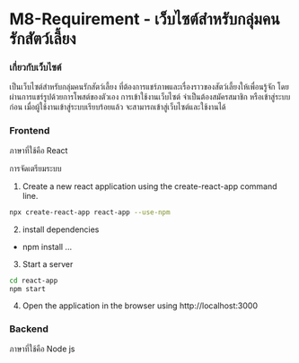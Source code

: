 # M8-Requirement - เว็บไซต์สำหรับกลุ่มคนรักสัตว์เลี้ยง

### เกี่ยวกับเว็บไซต์

เป็นเว็บไซต์สำหรับกลุ่มคนรักสัตว์เลี้ยง ที่ต้องการแชร์ภาพและเรื่องราวของสัตว์เลี้ยงให้เพื่อนรู้จัก โดยผ่านการแชร์รูปด้วยการโพสต์ของตัวเอง
การเข้าใช้งานเว็บไซต์ จำเป็นต้องสมัครสมาชิก หรือเข้าสู่ระบบก่อน เมื่อผู้ใช้งานเข้าสู่ระบบเรียบร้อยแล้ว จะสามารถเข้าสู่เว็บไซต์และใช้งานได้



### Frontend

ภาษาที่ใช้คือ React

การจัดเตรียมระบบ

  1. Create a new react application using the create-react-app command line.
  ``` bash
  npx create-react-app react-app --use-npm
  ```
  
  2. install dependencies
  * npm install ...
  
  3. Start a server
  ``` bash
  cd react-app
  npm start
  ```
  
  4. Open the application in the browser using http://localhost:3000
  
  ### Backend
  
  ภาษาที่ใช้คือ Node js
  
  


